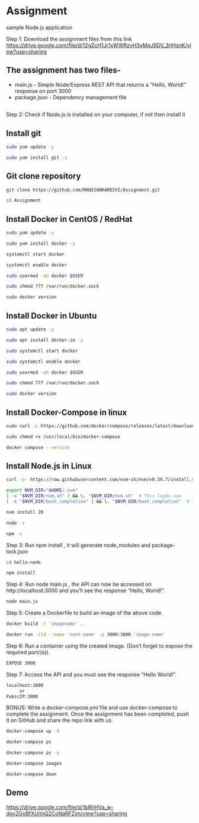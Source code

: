# Assignment

sample Node.js application

Step 1: Download the assignment files from this link https://drive.google.com/file/d/12gZcH1Jr1xWWRzyH3yMqJ9DV_3rlHsnK/view?usp=sharing
## The assignment has two files-


  - main.js - Simple Node/Express REST API that returns a “Hello, World!” response on port 3000
  - package.json - Dependency management file

##

Step 2: Check if Node.js is installed on your computer, if not then install it

## Install git 
```bash
sudo yum update -y

sudo yum install git -y
```

## Git clone repository
```bash
git clone https://github.com/MANISANKARDIVI/Assignment.git

cd Assignment
```

## Install Docker in CentOS / RedHat
```bash
sudo yum update -y

sudo yum install docker -y

systemctl start docker

systemctl enable docker

sudo usermod -aG docker $USER

sudo chmod 777 /var/run/docker.sock 

sudo docker version
```
## Install Docker in Ubuntu
```bash
sudo apt update -y

sudo apt install docker.io -y

sudo systemctl start docker

sudo systemctl enable docker

sudo usermod -aG docker $USER

sudo chmod 777 /var/run/docker.sock 

sudo docker version
```
## Install Docker-Compose in linux
```bash
sudo curl -L https://github.com/docker/compose/releases/latest/download/docker-compose-$(uname -s)-$(uname -m) -o /usr/local/bin/docker-compose

sudo chmod +x /usr/local/bin/docker-compose 

docker compose --version
```

## Install Node.js in Linux

```bash
curl -o- https://raw.githubusercontent.com/nvm-sh/nvm/v0.39.7/install.sh | bash

export NVM_DIR="$HOME/.nvm"
[ -s "$NVM_DIR/nvm.sh" ] && \. "$NVM_DIR/nvm.sh"  # This loads nvm
[ -s "$NVM_DIR/bash_completion" ] && \. "$NVM_DIR/bash_completion"  # This loads nvm bash_completion

nvm install 20

node -v

npm -v
```
Step 3: Run npm install , it will generate node_modules and package-lock.json

```bash
cd hello-node

npm install
```

Step 4: Run node main.js , the API can now be accessed on http://localhost:3000 and you’ll see the response “Hello, World!”.

```bash
node main.js
```
Step 5: Create a Dockerfile to build an image of the above code.

```bash
docker build -t 'imagename' .

docker run -itd --name 'cont-name' -p 3000:3000 'image-name'
```
Step 6: Run a container using the created image. (Don’t forget to expose the required port/(s)).

```bash
EXPOSE 3000
```

Step 7: Access the API and you must see the response “Hello World!”.

```bash
localhost:3000 
     or 
PubicIP:3000
```
BONUS: Write a docker-compose.yml file and use docker-compose to complete the assignment. Once the assignment has been completed, push it on GitHub and share the repo link with us.

```bash
docker-compose up -d

docker-compose ps

docker-compose ps -a

docker-compose images

docker-compose down
```

## Demo

https://drive.google.com/file/d/1bRhHVa_w-dgyZGoBfXUnhQ2CoNaRFZjm/view?usp=sharing

